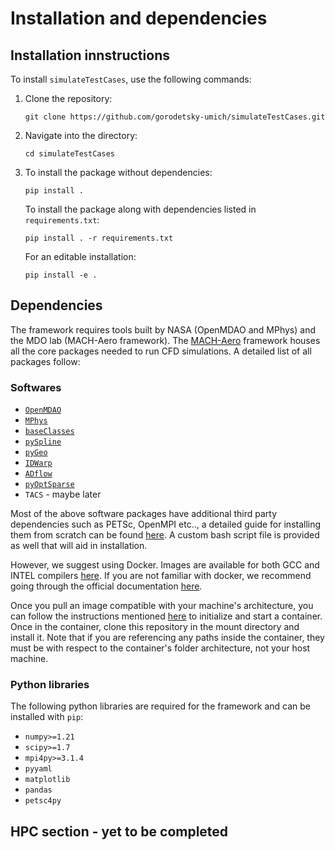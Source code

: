 # Installation and dependencies

## Installation innstructions
To install `simulateTestCases`, use the following commands:

1. Clone the repository:

    ```
    git clone https://github.com/gorodetsky-umich/simulateTestCases.git
    ```

2. Navigate into the directory:

    ```
    cd simulateTestCases
    ```

3. To install the package without dependencies:

    ```
    pip install .
    ```

    To install the package along with dependencies listed in `requirements.txt`:

    ```
    pip install . -r requirements.txt
    ```

    For an editable installation:
    
    ```
    pip install -e .
    ```
## Dependencies
The framework requires tools built by NASA (OpenMDAO and MPhys) and the MDO lab (MACH-Aero framework). The [MACH-Aero](https://mdolab-mach-aero.readthedocs-hosted.com/en/latest/index.html) framework houses all the core packages needed to run CFD simulations. A detailed list of all packages follow:

### Softwares
- [`OpenMDAO`](https://github.com/OpenMDAO/OpenMDAO)
- [`MPhys`](https://github.com/OpenMDAO/mphys)
- [`baseClasses`](https://github.com/mdolab/baseclasses)
- [`pySpline`](https://github.com/mdolab/pyspline)
- [`pyGeo`](https://github.com/mdolab/pygeo)
- [`IDWarp`](https://github.com/mdolab/idwarp)
- [`ADflow`](https://github.com/mdolab/adflow)
- [`pyOptSparse`](https://github.com/mdolab/pyoptsparse)
- `TACS` - maybe later

Most of the above software packages have additional third party dependencies such as PETSc, OpenMPI etc.., a detailed guide for installing them from scratch can be found [here](https://mdolab-mach-aero.readthedocs-hosted.com/en/latest/installInstructions/installFromScratch.html). A custom bash script file is provided as well that will aid in installation.

However, we suggest using Docker. Images are available for both GCC and INTEL compilers [here](https://mdolab-mach-aero.readthedocs-hosted.com/en/latest/installInstructions/dockerInstructions.html#). If you are not familiar with docker, we recommend going through the official documentation [here](https://docs.docker.com/).

Once you pull an image compatible with your machine's architecture, you can follow the instructions mentioned [here](https://mdolab-mach-aero.readthedocs-hosted.com/en/latest/installInstructions/dockerInstructions.html#) to initialize and start a container. Once in the container, clone this repository in the mount directory and install it. Note that if you are referencing any paths inside the container, they must be with respect to the container's folder architecture, not your host machine.

### Python libraries
The following python libraries are required for the framework and can be installed with `pip`:

- `numpy>=1.21`
- `scipy>=1.7`
- `mpi4py>=3.1.4`
- `pyyaml`
- `matplotlib`
- `pandas`
- `petsc4py`

## HPC section - yet to be completed
